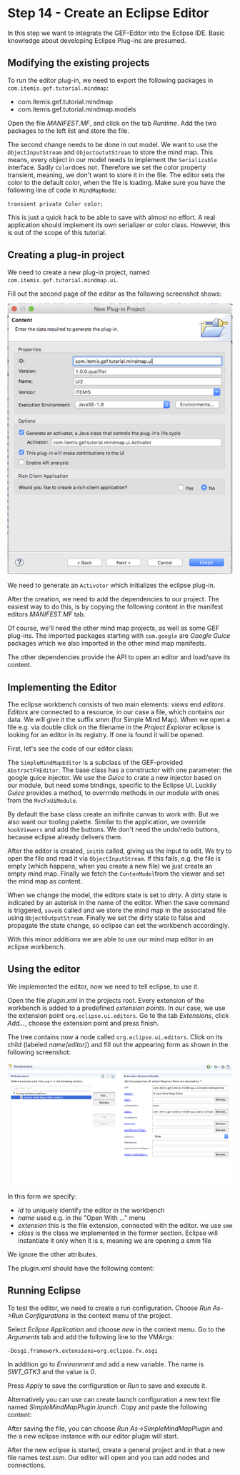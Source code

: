 # Step 14 - Create an Eclipse Editor

In this step we want to integrate the GEF-Editor into the Eclipse IDE. Basic knowledge about developing Eclipse Plug-ins are presumed.

## Modifying the existing projects

To run the editor plug-in, we need to export the following packages in `com.itemis.gef.tutorial.mindmap`:

 * com.itemis.gef.tutorial.mindmap
 * com.itemis.gef.tutorial.mindmap.models

Open the file *MANIFEST.MF*, and click on the tab *Runtime*. Add the two packages to the left list and store the file.

The second change needs to be done in out model. We want to use the `ObjectInputStream` and `ObjectoututStream` to store the mind map. This means, every object in our model needs to implement the `Serializable` interface. Sadly `Color`does not. Therefore we set the color property transient, meaning, we don't want to store it in the file. The editor sets the color to the default color, when the file is loading. Make sure you have the following line of code in `MindMapNode`:

	transient private Color color;
	
This is just a quick hack to be able to save with almost no effort. A real application should implement its own serializer or color class. However, this is out of the scope of this tutorial.

## Creating a plug-in project

We need to create a new plug-in project, named `com.itemis.gef.tutorial.mindmap.ui`. 
 
Fill out the second page of the editor as the following screenshot shows:

![Create UI Project ](images/create_eclipse_plug-in.png "The content of the eclipse ui project in the New Project... wizard")

We need to generate an `Activator` which initializes the eclipse plug-in. 

After the creation, we need to add the dependencies to our project. The easiest way to do this, is by copying the following content in the manifest editors *MANIFEST.MF* tab. 

<script src="http://gist-it.appspot.com/http://github.com/hannesN/gef-mindmap-tutorial/blob/master/com.itemis.gef.tutorial.mindmap.ui/META-INF/MANIFEST.MF"></script>

Of course, we'll need the other mind map projects, as well as some GEF plug-ins. The imported packages starting with `com.google` are *Google Guice* packages which we also imported in the other mind map manifests. 
 
The other dependencies provide the API to open an editor and load/save its content.
 
## Implementing the Editor
 
The eclipse workbench consists of two main elements: *views* end *editors*. *Editors* are connected to a resource, in our case a file, which contains our data. We will give it the suffix *smm* (for Simple Mind Map). When we open a file e.g. via double click on the filename in the *Project Explorer* eclipse is looking for an editor in its registry. If one is found it will be opened.

First, let's see the code of our editor class:

<script src="http://gist-it.appspot.com/http://github.com/hannesN/gef-mindmap-tutorial/blob/master/com.itemis.gef.tutorial.mindmap.ui/src/com/itemis/gef/tutorial/mindmap/ui/editor/SimpleMindMapEditor.java"></script>


The `SimpleMindMapEditor` is a subclass of the GEF-provided `AbstractFXEditor`. The base class has a constructor with one parameter: the google guice injector. 
We use the *Guice* to crate a new injector based on our module, but need some bindings, specific to the Eclipse UI. Luckily *Guice* provides a method, to overrride methods in our module with ones from the `MvcFxUiModule`.

By default the base class create an inifinite canvas to work with. But we also want our tooling palette. Similar to the application, we override `hookViewers` and add the buttons. We don't need the undo/redo buttons, because eclipse already delivers them. 


After the editor is created, `init`is called, giving us the input to edit. We try to open the file and read it via `ObjectInputStream`. If this fails, e.g. the file is empty (which happens, when you create a new file) we just create an empty mind map. Finally we fetch the `ContenModel`from the viewer and set the mind map as content.

When we change the model, the editors state is set to *dirty*. A dirty state is indicated by an asterisk in the name of the editor. When the save command is triggered, `save`is called and we store the mind map in the associated file using `ObjectOutputStream`. Finally we set the dirty state to false and propagate the state change, so eclipse can set the workbench accordingly.

With this minor additions we are able to use our mind map editor in an eclipse workbench.
 
## Using the editor
 
We implemented the editor, now we need to tell eclipse, to use it.

Open the file *plugin.xml* in the projects root. Every extension of the workbench is added to a predefined *extension points*.
In our case, we use the extension point `org.eclipse.ui.editors`. Go to the tab *Extensions*, click *Add...*, choose the  extension point and press finish.

The tree contains now a node called `org.eclipse.ui.editors`. Click on its child (labeled *name(editor)*) and fill out the appearing form as shown in the following screenshot:

![Editor Configuration Form ](images/add_editor_plugin_xml.png "")
 
In this form we specify:

* *id* to uniquely identify the editor in the workbench
* *name* used e.g. in the "Open With ..." menu
* *extension* this is the file extension, connected with the editor. we use `smm`
* *class* is the class we implemented in the former section. Eclipse will instantiate it only when it is s, meaning we are opening a smm file

We ignore the other attributes. 
 
The plugin.xml should have the following content:

<script src="http://gist-it.appspot.com/http://github.com/hannesN/gef-mindmap-tutorial/blob/master/com.itemis.gef.tutorial.mindmap.ui/plugin.xml"></script>

## Running Eclipse

To test the editor, we need to create a run configuration. Choose *Run As->Run Configurations* in the context menu of the project.

Select *Eclipse Application* and choose *new* in the context menu. Go to the *Arguments* tab and add the following line to the VMArgs:

	-Dosgi.framework.extensions=org.eclipse.fx.osgi

In addition go to *Environment* and add a new variable. The name is *SWT_GTK3* and the value is *0*.

Press *Apply* to save the configuration or *Run* to save and execute it.


Alternatively you can use can create launch configuration a new text file named *SimpleMindMapPlugin.launch*. Copy and paste the following content:

<script src="http://gist-it.appspot.com/http://github.com/hannesN/gef-mindmap-tutorial/blob/master/com.itemis.gef.tutorial.mindmap.ui/SimpleMindMapPlugin.launch"></script>

After saving the file, you can choose *Run As->SimpleMindMapPlugin* and the a new eclipse instance with our editor plugin will start.

After the new eclipse is started, create a general project and in that a new file names *test.ssm*. Our editor will open and you can add nodes and connections.